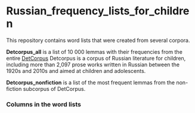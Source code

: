 # Russian_frequency_lists_for_children

This repository contains word lists that were created from several corpora.

**Detcorpus_all** is a list of 10 000 lemmas with their frequencies from the entire [DetCorpus](http://detcorpus.ru/) Detcorpus is a corpus of Russian literature for children, 
including more than 2,097 prose works written in Russian between the 1920s and 2010s and aimed at children and adolescents. 

**Detcorpus_nonfiction** is a list of the most frequent lemmas from the non-fiction subcorpus of DetCorpus. 


### Columns in the word lists

